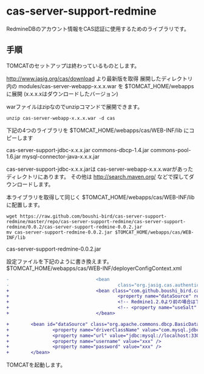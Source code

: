 cas-server-support-redmine
==========================

RedmineDBのアカウント情報をCAS認証に使用するためのライブラリです。

手順
----

TOMCATのセットアップは終わっているものとします。

http://www.jasig.org/cas/download より最新版を取得
展開したディレクトリ内の
modules/cas-server-webapp-x.x.x.war
を $TOMCAT_HOME/webapps に展開
(x.x.x.xはダウンロードしたバージョン)

warファイルはzipなのでunzipコマンドで展開できます。

```
unzip cas-server-webapp-x.x.x.war -d cas
```

下記の4つのライブラリを
$TOMCAT_HOME/webapps/cas/WEB-INF/lib にコピーします

cas-server-support-jdbc-x.x.x.jar
commons-dbcp-1.4.jar
commons-pool-1.6.jar
mysql-connector-java-x.x.x.jar

cas-server-support-jdbc-x.x.x.jarは
cas-server-webapp-x.x.x.warがあったディレクトリにあります。
その他は http://search.maven.org/ などで探してダウンロードします。

本ライブラリを取得して同じく
$TOMCAT_HOME/webapps/cas/WEB-INF/lib に配置します。

```
wget https://raw.github.com/boushi-bird/cas-server-support-redmine/master/repo/cas-server-support-redmine/cas-server-support-redmine/0.0.2/cas-server-support-redmine-0.0.2.jar
mv cas-server-support-redmine-0.0.2.jar $TOMCAT_HOME/webapps/cas/WEB-INF/lib
```
cas-server-support-redmine-0.0.2.jar

設定ファイルを下記のように書き換えます。
$TOMCAT_HOME/webapps/cas/WEB-INF/deployerConfigContext.xml

```diff
-                                <bean
-                                        class="org.jasig.cas.authentication.handler.support.SimpleTestUsernamePasswordAuthenticationHandler" />
+                                <bean class="com.github.boushi_bird.cas.adaptors.jdbc.RedmineAuthenticationHandler">
+                                        <property name="dataSource" ref="dataSource" />
+                                        <!-- Redmine1.2.0より前の場合は下記設定が必要 -->
+                                        <!-- <property name="useSalt" value="false" /> -->
+                                </bean>

+        <bean id="dataSource" class="org.apache.commons.dbcp.BasicDataSource">
+                <property name="driverClassName" value="com.mysql.jdbc.Driver" />
+                <property name="url" value="jdbc:mysql://localhost:3306/redmine" />
+                <property name="username" value="xxx" />
+                <property name="password" value="xxx" />
+        </bean>

```

TOMCATを起動します。
